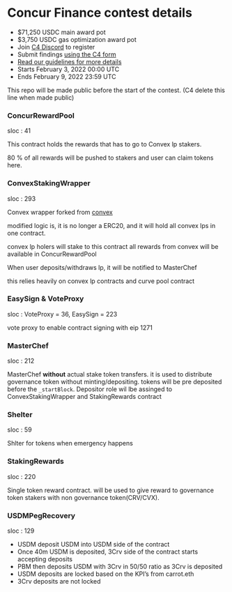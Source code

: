 # Concur Finance contest details
- $71,250 USDC main award pot
- $3,750 USDC gas optimization award pot
- Join [C4 Discord](https://discord.gg/code4rena) to register
- Submit findings [using the C4 form](https://code4rena.com/contests/2022-02-concur-finance-contest/submit)
- [Read our guidelines for more details](https://docs.code4rena.com/roles/wardens)
- Starts February 3, 2022 00:00 UTC
- Ends February 9, 2022 23:59 UTC

This repo will be made public before the start of the contest. (C4 delete this line when made public)

### ConcurRewardPool

sloc : 41

This contract holds the rewards that has to go to Convex lp stakers.

80 % of all rewards will be pushed to stakers and user can claim tokens here.

### ConvexStakingWrapper

sloc : 293

Convex wrapper forked from [convex](https://github.com/convex-eth/platform/blob/main/contracts/contracts/wrappers/ConvexStakingWrapper.sol)

modified logic is, it is no longer a ERC20, and it will hold all convex lps in one contract.

convex lp holers will stake to this contract all rewards from convex will be available in ConcurRewardPool

When user deposits/withdraws lp, it will be notified to MasterChef

this relies heavily on convex lp contracts and curve pool contract

### EasySign & VoteProxy

sloc : VoteProxy = 36, EasySign = 223

vote proxy to enable contract signing with eip 1271

### MasterChef

sloc : 212

MasterChef **without** actual stake token transfers. it is used to distribute governance token without minting/depositing. tokens will be pre deposited before the `_startBlock`. Depositor role wil lbe assinged to ConvexStakingWrapper and StakingRewards contract

### Shelter

sloc : 59

Shlter for tokens when emergency happens

### StakingRewards

sloc : 220

Single token reward contract. will be used to give reward to governance token stakers with non governance token(CRV/CVX).

### USDMPegRecovery

sloc : 129

- USDM deposit USDM into USDM side of the contract
- Once 40m USDM is deposited, 3Crv side of the contract starts accepting deposits
- PBM then deposits USDM with 3Crv in 50/50 ratio as 3Crv is deposited
- USDM deposits are locked based on the KPI’s from carrot.eth
- 3Crv deposits are not locked
